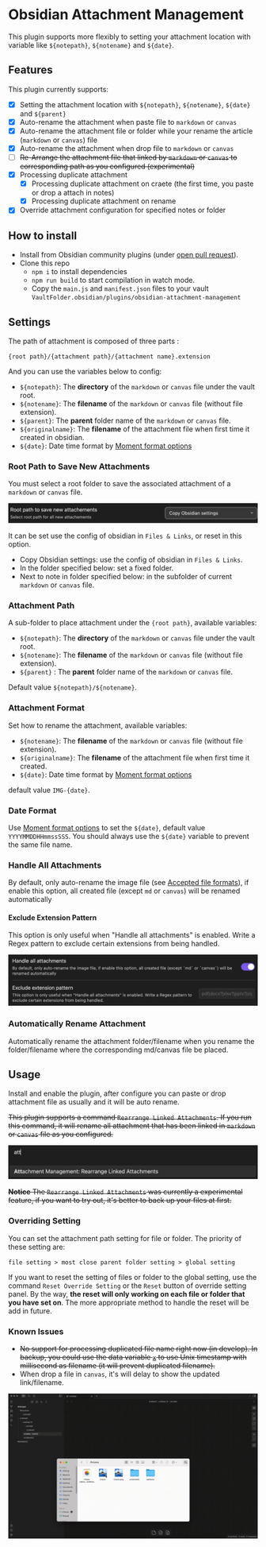 # Obsidian Attachment Management

This plugin supports more flexibly to setting your attachment location with variable like `${notepath}`, `${notename}` and `${date}`.

## Features

This plugin currently supports:

- [x] Setting the attachment location with `${notepath}`, `${notename}`, `${date}` and `${parent}`
- [x] Auto-rename the attachment when paste file to `markdown` or `canvas`
- [x] Auto-rename the attachment file or folder while your rename the article (`markdown` or `canvas`) file
- [x] Auto-rename the attachment when drop file to `markdown` or `canvas`
- [ ] ~~Re-Arrange the attachment file that linked by `markdown` or `canvas` to corresponding path as you configured (experimental)~~
- [x] Processing duplicate attachment
  - [x] Processing duplicate attachment on craete (the first time, you paste or drop a attach in notes)
  - [x] Processing duplicate attachment on rename
- [x] Override attachment configuration for specified notes or folder

## How to install

- Install from Obsidian community plugins (under [open pull request](https://github.com/obsidianmd/obsidian-releases/pull/1947)).
- Clone this repo
  - `npm i` to install dependencies
  - `npm run build` to start compilation in watch mode.
  - Copy the `main.js` and `manifest.json` files to your vault `VaultFolder.obsidian/plugins/obsidian-attachment-management`

## Settings

The path of attachment is composed of three parts :

```
{root path}/{attachment path}/{attachment name}.extension
```

And you can use the variables below to config:

- `${notepath}`: The **directory** of the `markdown` or `canvas` file under the vault root.
- `${notename}`: The **filename** of the `markdown` or `canvas` file (without file extension).
- `${parent}`: The **parent** folder name of the `markdown` or `canvas` file.
- `${originalname}`: The **filename** of the attachment file when first time it created in obsidian.
- `${date}`: Date time format by [Moment format options](https://momentjscom.readthedocs.io/en/latest/moment/04-displaying/01-format)

### Root Path to Save New Attachments

You must select a root folder to save the associated attachment of a `markdown` or `canvas` file.

![SCR-20230511-rgge](./images/SCR-20230511-rgge.png)

It can be set use the config of obsidian in `Files & Links`, or reset in this option.

- Copy Obsidian settings: use the config of obsidian in `Files & Links`.
- In the folder specified below: set a fixed folder.
- Next to note in folder specified below: in the subfolder of current `markdown` or `canvas` file.

### Attachment Path

A sub-folder to place attachment under the `{root path}`, available variables:

- `${notepath}`: The **directory** of the `markdown` or `canvas` file under the vault root.
- `${notename}`: The **filename** of the `markdown` or `canvas` file (without file extension).
- `${parent}` : The **parent** folder name of the `markdown` or `canvas` file.

Default value `${notepath}/${notename}`.

### Attachment Format

Set how to rename the attachment, available variables:

- `${notename}`: The **filename** of the `markdown` or `canvas` file (without file extension).
- `${originalname}`: The **filename** of the attachment file when first time it created.
- `${date}`: Date time format by [Moment format options](https://momentjscom.readthedocs.io/en/latest/moment/04-displaying/01-format)

default value `IMG-{date}`.

### Date Format

Use [Moment format options](https://momentjscom.readthedocs.io/en/latest/moment/04-displaying/01-format) to set the `${date}`, default value `YYYYMMDDHHmmssSSS`. You should always use the `${date}` variable to prevent the same file name.

### Handle All Attachments

By default, only auto-rename the image file (see [Accepted file formats](https://help.obsidian.md/Advanced+topics/Accepted+file+formats)), if enable this option, all created file (except `md` or `canvas`) will be renamed automatically

#### Exclude Extension Pattern

This option is only useful when "Handle all attachments" is enabled. Write a Regex pattern to exclude certain extensions from being handled.

![SCR-20230511-roat](./images/SCR-20230511-roat.png)

### Automatically Rename Attachment

Automatically rename the attachment folder/filename when you rename the folder/filename where the corresponding md/canvas file be placed.

## Usage

Install and enable the plugin, after configure you can paste or drop attachment file as usually and it will be auto rename.

~~This plugin supports a command `Rearrange Linked Attachments`. If you run this command, it will rename all attachment that has been linked in `markdown` or `canvas` file as you configured.~~

~~![SCR-20230511-rrtk](./images/SCR-20230511-rrtk.png)~~

~~**Notice** The `Rearrange Linked Attachments` was currently a experimental feature, if you want to try out, it's better to back up your files at first.~~

### Overriding Setting

You can set the attachment path setting for file or folder. The priority of these setting are:

```
file setting > most close parent folder setting > global setting
```

If you want to reset the setting of files or folder to the global setting, use the command `Reset Override Setting` or the `Reset` button of override setting panel. By the way, **the reset will only working on each file or folder that you have set on**. The more appropriate method to handle the reset will be add in future.

### Known Issues

- ~~No support for processing duplicated file name right now (in develop). In backup, you could use the data variable [`x`](https://momentjscom.readthedocs.io/en/latest/moment/04-displaying/01-format/) to use Unix timestamp with millisecond as filename (it will prevent duplicated filename).~~
- When drop a file in `canvas`, it's will delay to show the updated link/filename.

![Screen Recording](./images/canvas_drop_delay.gif)
